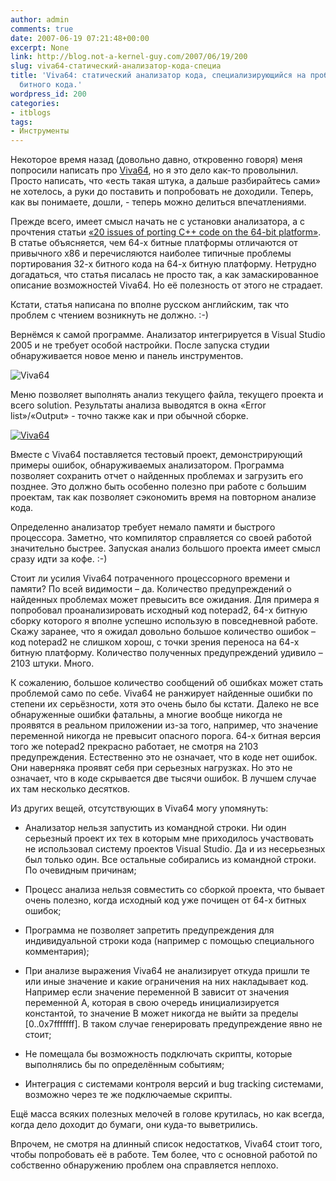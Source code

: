 ```yaml
---
author: admin
comments: true
date: 2007-06-19 07:21:48+00:00
excerpt: None
link: http://blog.not-a-kernel-guy.com/2007/06/19/200
slug: viva64-статический-анализатор-кода-специа
title: 'Viva64: статический анализатор кода, специализирующийся на проблемах 64-х
  битного кода.'
wordpress_id: 200
categories:
- itblogs
tags:
- Инструменты
---
```


Некоторое время назад (довольно давно, откровенно говоря) меня попросили написать про [Viva64](http://www.viva64.com), но я это дело как-то проволынил. Просто написать, что «есть такая штука, а дальше разбирайтесь сами» не хотелось, а руки до поставить и попробовать не доходили. Теперь, как вы понимаете, дошли, - теперь можно делиться впечатлениями.

Прежде всего, имеет смысл начать не с установки анализатора, а с прочтения статьи [«20 issues of porting C++ code on the 64-bit platform»](http://www.viva64.com/articles/20_issues_of_porting_C++_code_on_the_64-bit_platform.html). В статье объясняется, чем 64-х битные платформы отличаются от привычного x86 и перечисляются наиболее типичные проблемы портирования 32-х битного кода на 64-х битную платформу. Нетрудно догадаться, что статья писалась не просто так, а как замаскированное описание возможностей Viva64. Но её полезность от этого не страдает.

Кстати, статья написана по вполне русском английским, так что проблем с чтением возникнуть не должно. :-)

Вернёмся к самой программе. Анализатор интегрируется в Visual Studio 2005 и не требует особой настройки. После запуска студии обнаруживается новое меню и панель инструментов.



![Viva64](http://blog.not-a-kernel-guy.com/wp-content/uploads/2007/06/Viva64_1.png)



Меню позволяет выполнять анализ текущего файла, текущего проекта и всего solution. Результаты анализа выводятся в окна «Error list»/«Output» - точно также как и при обычной сборке.



[![Viva64](http://blog.not-a-kernel-guy.com/wp-content/uploads/2007/06/Viva64_2.thumbnail.png)](http://blog.not-a-kernel-guy.com/wp-content/uploads/2007/06/Viva64_2.png)



Вместе с Viva64 поставляется тестовый проект, демонстрирующий примеры ошибок, обнаруживаемых анализатором. Программа позволяет сохранить отчет о найденных проблемах и загрузить его позднее. Это должно быть особенно полезно при работе с большим проектам, так как позволяет сэкономить время на повторном анализе кода. 

Определенно анализатор требует немало памяти и быстрого процессора. Заметно, что компилятор справляется со своей работой значительно быстрее. Запуская анализ большого проекта имеет смысл сразу идти за кофе. :-)

Стоит ли усилия Viva64 потраченного процессорного времени и памяти? По всей видимости – да. Количество предупреждений о найденных проблемах может превысить все ожидания. Для примера я попробовал проанализировать исходный код notepad2, 64-х битную сборку которого я вполне успешно использую в повседневной работе. Скажу заранее, что я ожидал довольно большое количество ошибок – код notepad2 не слишком хорош, с точки зрения переноса на 64-х битную платформу. Количество полученных предупреждений удивило – 2103 штуки. Много. 

К сожалению, большое количество сообщений об ошибках может стать проблемой само по себе. Viva64 не ранжирует найденные ошибки по степени их серьёзности, хотя это очень было бы кстати. Далеко не все обнаруженные ошибки фатальны, а многие вообще никогда не проявятся в реальном приложении из-за того, например, что значение переменной никогда не превысит опасного порога. 64-х битная версия того же notepad2 прекрасно работает, не смотря на 2103 предупреждения. Естественно это не означает, что в коде нет ошибок. Они наверняка проявят себя при серьезных нагрузках. Но это не означает, что в коде скрывается две тысячи ошибок. В лучшем случае их там несколько десятков.

Из других вещей, отсутствующих в Viva64 могу упомянуть:




	
  * Анализатор нельзя запустить из командной строки. Ни один серьезный проект их тех в которым мне приходилось участвовать не использовал систему проектов Visual Studio. Да и из несерьезных был только один. Все остальные собирались из командной строки. По очевидным причинам;

	
  * Процесс анализа нельзя совместить со сборкой проекта, что бывает очень полезно, когда исходный код уже почищен от 64-х битных ошибок;

	
  * Программа не позволяет запретить предупреждения для индивидуальной строки кода (например с помощью специального комментария);

	
  * При анализе выражения Viva64 не анализирует откуда пришли те или иные значение и какие ограничения на них накладывает код. Например если значение переменной B зависит от значения переменной A, которая в свою очередь инициализируется константой, то значение B может никогда не выйти за пределы [0..0x7fffffff]. В таком случае генерировать предупреждение явно не стоит;

	
  * Не помещала бы возможность подключать скрипты, которые выполнялись бы по определённым событиям;

	
  * Интеграция с системами контроля версий и bug tracking системами, возможно через те же подключаемые скрипты.



Ещё масса всяких полезных мелочей в голове крутилась, но как всегда, когда дело доходит до бумаги, они куда-то выветрились. 

Впрочем, не смотря на длинный список недостатков, Viva64 стоит того, чтобы попробовать её в работе. Тем более, что с основной работой по собственно обнаружению проблем она справляется неплохо.


